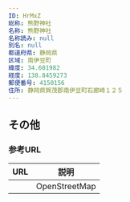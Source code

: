 ```yaml
---
ID: HrMxZ
総称: 熊野神社
名称: 熊野神社
名称読み: null
別名: null
都道府県: 静岡県
区域: 南伊豆町
緯度: 34.601982
経度: 138.8459273
郵便番号: 4150156
住所: 静岡県賀茂郡南伊豆町石廊崎１２５
---
```


## その他

### 参考URL

| URL | 説明          |
| --- | ------------- |
|     | OpenStreetMap |
